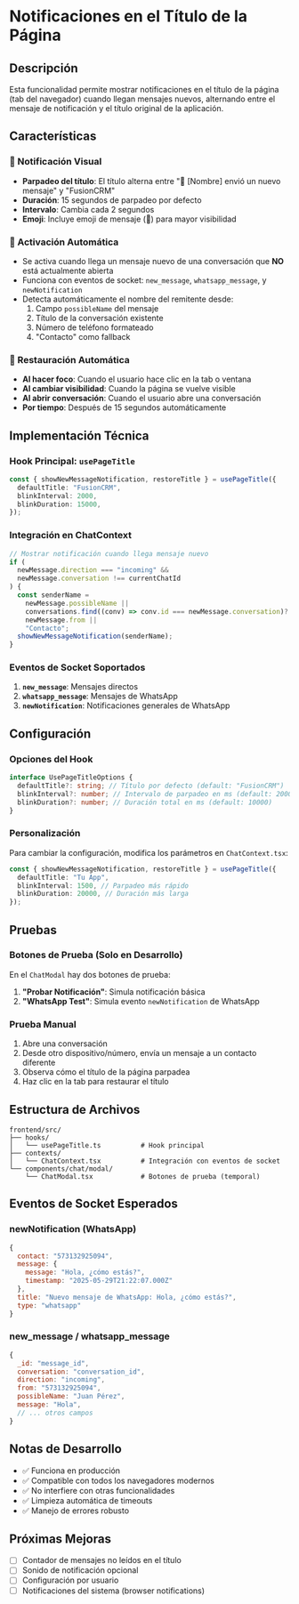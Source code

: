 # Notificaciones en el Título de la Página

## Descripción

Esta funcionalidad permite mostrar notificaciones en el título de la página (tab del navegador) cuando llegan mensajes nuevos, alternando entre el mensaje de notificación y el título original de la aplicación.

## Características

### 🔔 Notificación Visual

- **Parpadeo del título**: El título alterna entre "💬 [Nombre] envió un nuevo mensaje" y "FusionCRM"
- **Duración**: 15 segundos de parpadeo por defecto
- **Intervalo**: Cambia cada 2 segundos
- **Emoji**: Incluye emoji de mensaje (💬) para mayor visibilidad

### 🎯 Activación Automática

- Se activa cuando llega un mensaje nuevo de una conversación que **NO** está actualmente abierta
- Funciona con eventos de socket: `new_message`, `whatsapp_message`, y `newNotification`
- Detecta automáticamente el nombre del remitente desde:
  1. Campo `possibleName` del mensaje
  2. Título de la conversación existente
  3. Número de teléfono formateado
  4. "Contacto" como fallback

### 🔄 Restauración Automática

- **Al hacer foco**: Cuando el usuario hace clic en la tab o ventana
- **Al cambiar visibilidad**: Cuando la página se vuelve visible
- **Al abrir conversación**: Cuando el usuario abre una conversación
- **Por tiempo**: Después de 15 segundos automáticamente

## Implementación Técnica

### Hook Principal: `usePageTitle`

```typescript
const { showNewMessageNotification, restoreTitle } = usePageTitle({
  defaultTitle: "FusionCRM",
  blinkInterval: 2000,
  blinkDuration: 15000,
});
```

### Integración en ChatContext

```typescript
// Mostrar notificación cuando llega mensaje nuevo
if (
  newMessage.direction === "incoming" &&
  newMessage.conversation !== currentChatId
) {
  const senderName =
    newMessage.possibleName ||
    conversations.find((conv) => conv.id === newMessage.conversation)?.title ||
    newMessage.from ||
    "Contacto";
  showNewMessageNotification(senderName);
}
```

### Eventos de Socket Soportados

1. **`new_message`**: Mensajes directos
2. **`whatsapp_message`**: Mensajes de WhatsApp
3. **`newNotification`**: Notificaciones generales de WhatsApp

## Configuración

### Opciones del Hook

```typescript
interface UsePageTitleOptions {
  defaultTitle?: string; // Título por defecto (default: "FusionCRM")
  blinkInterval?: number; // Intervalo de parpadeo en ms (default: 2000)
  blinkDuration?: number; // Duración total en ms (default: 10000)
}
```

### Personalización

Para cambiar la configuración, modifica los parámetros en `ChatContext.tsx`:

```typescript
const { showNewMessageNotification, restoreTitle } = usePageTitle({
  defaultTitle: "Tu App",
  blinkInterval: 1500, // Parpadeo más rápido
  blinkDuration: 20000, // Duración más larga
});
```

## Pruebas

### Botones de Prueba (Solo en Desarrollo)

En el `ChatModal` hay dos botones de prueba:

1. **"Probar Notificación"**: Simula notificación básica
2. **"WhatsApp Test"**: Simula evento `newNotification` de WhatsApp

### Prueba Manual

1. Abre una conversación
2. Desde otro dispositivo/número, envía un mensaje a un contacto diferente
3. Observa cómo el título de la página parpadea
4. Haz clic en la tab para restaurar el título

## Estructura de Archivos

```
frontend/src/
├── hooks/
│   └── usePageTitle.ts          # Hook principal
├── contexts/
│   └── ChatContext.tsx          # Integración con eventos de socket
└── components/chat/modal/
    └── ChatModal.tsx            # Botones de prueba (temporal)
```

## Eventos de Socket Esperados

### newNotification (WhatsApp)

```javascript
{
  contact: "573132925094",
  message: {
    message: "Hola, ¿cómo estás?",
    timestamp: "2025-05-29T21:22:07.000Z"
  },
  title: "Nuevo mensaje de WhatsApp: Hola, ¿cómo estás?",
  type: "whatsapp"
}
```

### new_message / whatsapp_message

```javascript
{
  _id: "message_id",
  conversation: "conversation_id",
  direction: "incoming",
  from: "573132925094",
  possibleName: "Juan Pérez",
  message: "Hola",
  // ... otros campos
}
```

## Notas de Desarrollo

- ✅ Funciona en producción
- ✅ Compatible con todos los navegadores modernos
- ✅ No interfiere con otras funcionalidades
- ✅ Limpieza automática de timeouts
- ✅ Manejo de errores robusto

## Próximas Mejoras

- [ ] Contador de mensajes no leídos en el título
- [ ] Sonido de notificación opcional
- [ ] Configuración por usuario
- [ ] Notificaciones del sistema (browser notifications)
